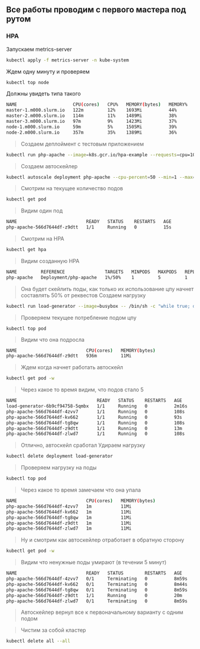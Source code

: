 ## Все работы проводим с первого мастера под рутом

### HPA

Запускаем metrics-server
```bash
kubectl apply -f metrics-server -n kube-system
```

Ждем одну минуту и проверяем
```bash
kubectl top node
```
Должны увидеть типа такого
```bash
NAME                     CPU(cores)   CPU%   MEMORY(bytes)   MEMORY%
master-1.m000.slurm.io   122m         12%    1693Mi          44%
master-2.m000.slurm.io   114m         11%    1489Mi          38%
master-3.m000.slurm.io   97m          9%     1423Mi          37%
node-1.m000.slurm.io     59m          5%     1505Mi          39%
node-2.m000.slurm.io     357m         35%    1389Mi          36%
```

> Создаем деплоймент с тестовым приложением
```bash
kubectl run php-apache --image=k8s.gcr.io/hpa-example --requests=cpu=100m --expose --port=80
```
> Создаем автоскейлер
```bash
kubectl autoscale deployment php-apache --cpu-percent=50 --min=1 --max=5
```
> Смотрим на текущее количество подов
```bash
kubectl get pod
```
> Видим один под
```bash
NAME                          READY   STATUS    RESTARTS   AGE
php-apache-566d7644df-z9dtt   1/1     Running   0          15s
```
> Смотрим на HPA
```bash
kubectl get hpa
```
> Видим созданную HPA
```bash
NAME         REFERENCE               TARGETS   MINPODS   MAXPODS   REPLICAS   AGE
php-apache   Deployment/php-apache   1%/50%    1         5         1          32s
```
> Она будет скейлить поды, как только их использование цпу начнет составлять 50% от реквестов
> Создаем нагрузку
```bash
kubectl run load-generator --image=busybox -- /bin/sh -c "while true; do wget -q -O- http://php-apache; done"
```
> Проверяем текущее потребление подом цпу
```
kubectl top pod
```
> Видим что она подросла
```bash
NAME                          CPU(cores)   MEMORY(bytes)
php-apache-566d7644df-z9dtt   936m         11Mi
```
> Ждем когда начнет работать автоскейл
```bash
kubectl get pod -w
```
> Через какое то время видим, что подов стало 5
```bash
NAME                              READY   STATUS    RESTARTS   AGE
load-generator-6b9cf94758-5qmbx   1/1     Running   0          2m16s
php-apache-566d7644df-4zvv7       1/1     Running   0          108s
php-apache-566d7644df-kv662       1/1     Running   0          93s
php-apache-566d7644df-tg8qw       1/1     Running   0          108s
php-apache-566d7644df-z9dtt       1/1     Running   0          13m
php-apache-566d7644df-zlwd7       1/1     Running   0          108s
```
> Отлично, автоскейл сработал
> Удираем нагрузку
```bash
kubectl delete deployment load-generator
```
> Проверяем нагрузку на поды
```bash
kubectl top pod
```
> Через какое то время замечаем что она упала
```bash
NAME                          CPU(cores)   MEMORY(bytes)
php-apache-566d7644df-4zvv7   1m           11Mi
php-apache-566d7644df-kv662   1m           11Mi
php-apache-566d7644df-tg8qw   1m           11Mi
php-apache-566d7644df-z9dtt   1m           11Mi
php-apache-566d7644df-zlwd7   1m           11Mi
```
> Ну и смотрим как автоскейлер отработает в обратную сторону
```bash
kubectl get pod -w
```
> Видим что ненужные поды умирают (в течении 5 минут)
```bash
NAME                          READY   STATUS        RESTARTS   AGE
php-apache-566d7644df-4zvv7   0/1     Terminating   0          8m59s
php-apache-566d7644df-kv662   0/1     Terminating   0          8m44s
php-apache-566d7644df-tg8qw   0/1     Terminating   0          8m59s
php-apache-566d7644df-z9dtt   1/1     Running       0          20m
php-apache-566d7644df-zlwd7   0/1     Terminating   0          8m59s
```
> Автоскейлер вернул все к первоначальному варианту с одним подом

> Чистим за собой кластер
```bash
kubectl delete all --all
```
